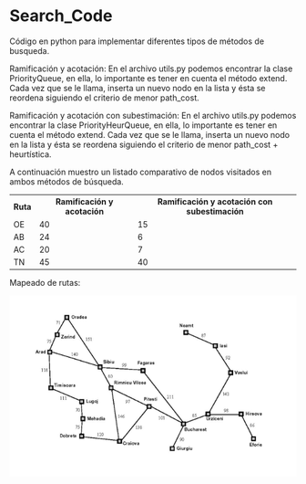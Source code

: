 # Search_Code

Código en python para implementar diferentes tipos de métodos de busqueda.

Ramificación y acotación: En el archivo utils.py podemos encontrar la clase PriorityQueue, en ella, lo importante es tener en cuenta el método extend. Cada vez que se le llama, inserta un nuevo nodo en la lista y ésta se reordena siguiendo el criterio de menor path_cost.

Ramificación y acotación con subestimación: En el archivo utils.py podemos encontrar la clase PriorityHeurQueue, en ella, lo importante es tener en cuenta el método extend. Cada vez que se le llama, inserta un nuevo nodo en la lista y ésta se reordena siguiendo el criterio de menor path_cost + heurtística.

A continuación muestro un listado comparativo de nodos visitados en ambos métodos de búsqueda.

<table>
  <th>Ruta
  <th>Ramificación y acotación
  <th>Ramificación y acotación con subestimación
  <tr>
    <td>OE
    <td>40
    <td>15
  <tr>
    <td>AB
    <td>24
    <td>6
  <tr>
    <td>AC
    <td>20
    <td>7
  <tr>
    <td>TN
    <td>45
    <td>40
</table>      
      
Mapeado de rutas:
 
![alt text](imagen.png)


